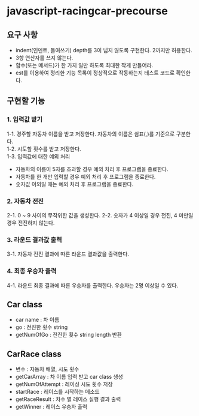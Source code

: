 # javascript-racingcar-precourse
## 요구 사항
- indent(인덴트, 들여쓰기) depth를 3이 넘지 않도록 구현한다. 2까지만 허용한다.  
- 3항 연산자를 쓰지 않는다.  
- 함수(또는 메서드)가 한 가지 일만 하도록 최대한 작게 만들어라.  
- est를 이용하여 정리한 기능 목록이 정상적으로 작동하는지 테스트 코드로 확인한다.  

## 구현할 기능 
### 1. 입력값 받기
1-1. 경주할 자동차 이름을 받고 저장한다. 자동차의 이름은 쉼표(,)를 기준으로 구분한다.  
1-2. 시도할 횟수를 받고 저장한다.   
1-3. 입력값에 대한 예외 처리  
- 자동차의 이름이 5자를 초과할 경우 예외 처리 후 프로그램을 종료한다.
- 자동차를 한 개만 입력할 경우 예외 처리 후 프로그램을 종료한다.
- 숫자값 이외일 때는 예외 처리 후 프로그램을 종료한다.

### 2. 자동차 전진
2-1. 0 ~ 9 사이의 무작위한 값을 생성한다.
2-2. 숫자가 4 이상일 경우 전진, 4 미만일 경우 전진하지 않는다.  

### 3. 라운드 결과값 출력
3-1. 자동차 전진 결과에 따른 라운드 결과값을 출력한다.  

### 4. 최종 우승자 출력
4-1. 라운드 최종 결과에 따른 우승자를 출력한다. 우승자는 2명 이상일 수 있다.

## Car class
- car name : 차 이름  
- go : 전진한 횟수 string  
- getNumOfGo : 전진한 횟수 string length 반환  

## CarRace class
- 변수 : 자동차 배열, 시도 횟수  
- getCarArray : 차 이름 입력 받고 car class 생성  
- getNumOfAttempt : 레이싱 시도 횟수 저장  
- startRace : 레이스를 시작하는 메소드  
- getRaceResult : 차수 별 레이스 실행 결과 출력  
- getWinner : 레이스 우승자 출력  
